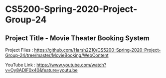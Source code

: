 # CS5200-Spring-2020-Project-Group-24 

## Project Title - Movie Theater Booking System

Project Files : https://github.com/Harsh2210/CS5200-Spring-2020-Project-Group-24/tree/master/MovieBooking/WebContent

YouTube Link : https://www.youtube.com/watch?v=Oy8ADlF0x40&feature=youtu.be
